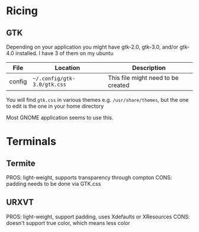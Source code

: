# Ricing

## GTK
Depending on your application you might have gtk-2.0, gtk-3.0, and/or gtk-4.0 installed. I have 3 of them on my ubuntu

|File|Location|Description|
|---|---|---|
|config| `~/.config/gtk-3.0/gtk.css`|This file might need to be created|

You will find `gtk.css` in various themes e.g. `/usr/share/themes`, but the one to edit is the one in your home directory

Most GNOME application seems to use this.

# Terminals

## Termite
PROS: light-weight, supports transparency through compton
CONS: padding needs to be done via GTK.css

## URXVT
PROS: light-weight, support padding, uses Xdefaults or XResources
CONS: doesn't support true color, which means less color
